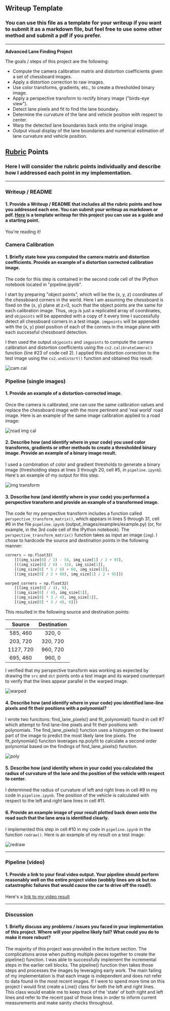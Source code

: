 ## Writeup Template

### You can use this file as a template for your writeup if you want to submit it as a markdown file, but feel free to use some other method and submit a pdf if you prefer.

---

**Advanced Lane Finding Project**

The goals / steps of this project are the following:

* Compute the camera calibration matrix and distortion coefficients given a set of chessboard images.
* Apply a distortion correction to raw images.
* Use color transforms, gradients, etc., to create a thresholded binary image.
* Apply a perspective transform to rectify binary image ("birds-eye view").
* Detect lane pixels and fit to find the lane boundary.
* Determine the curvature of the lane and vehicle position with respect to center.
* Warp the detected lane boundaries back onto the original image.
* Output visual display of the lane boundaries and numerical estimation of lane curvature and vehicle position.

[//]: # (Image References)

[image1]: ./examples/undistort_output.png "Undistorted"
[image2]: ./test_images/test1.jpg "Road Transformed"
[image3]: ./examples/binary_combo_example.jpg "Binary Example"
[image4]: ./examples/warped_straight_lines.jpg "Warp Example"
[image5]: ./examples/color_fit_lines.jpg "Fit Visual"
[image6]: ./examples/example_output.jpg "Output"
[video1]: ./project_video.mp4 "Video"

## [Rubric](https://review.udacity.com/#!/rubrics/571/view) Points

### Here I will consider the rubric points individually and describe how I addressed each point in my implementation.  

---

### Writeup / README

#### 1. Provide a Writeup / README that includes all the rubric points and how you addressed each one.  You can submit your writeup as markdown or pdf.  [Here](https://github.com/udacity/CarND-Advanced-Lane-Lines/blob/master/writeup_template.md) is a template writeup for this project you can use as a guide and a starting point.  

You're reading it!

### Camera Calibration

#### 1. Briefly state how you computed the camera matrix and distortion coefficients. Provide an example of a distortion corrected calibration image.

The code for this step is contained in the second code cell of the IPython notebook located in "pipeline.ipynb".  

I start by preparing "object points", which will be the (x, y, z) coordinates of the chessboard corners in the world. Here I am assuming the chessboard is fixed on the (x, y) plane at z=0, such that the object points are the same for each calibration image.  Thus, `objp` is just a replicated array of coordinates, and `objpoints` will be appended with a copy of it every time I successfully detect all chessboard corners in a test image.  `imgpoints` will be appended with the (x, y) pixel position of each of the corners in the image plane with each successful chessboard detection.  

I then used the output `objpoints` and `imgpoints` to compute the camera calibration and distortion coefficients using the `cv2.calibrateCamera()` function (line #23 of code cell 2).  I applied this distortion correction to the test image using the `cv2.undistort()` function and obtained this result: 

![cam cal](https://github.com/blanklist/CarND-Advanced-Lane-Lines/blob/master/cam_cal.png)

### Pipeline (single images)

#### 1. Provide an example of a distortion-corrected image.

Once the camera is calibrated, one can use the same calibration values and replace the chessboard image with the more pertinent and 'real world' road image.
Here is an example of the same image calibration applied to a road image:

![road img cal](https://github.com/blanklist/CarND-Advanced-Lane-Lines/blob/master/road_img_cal.png)

#### 2. Describe how (and identify where in your code) you used color transforms, gradients or other methods to create a thresholded binary image.  Provide an example of a binary image result.

I used a combination of color and gradient thresholds to generate a binary image (thresholding steps at lines 3 through 20, cell #5, in `pipeline.ipynb`).  Here's an example of my output for this step.

![img transform](https://github.com/blanklist/CarND-Advanced-Lane-Lines/blob/master/img_transform.png)

#### 3. Describe how (and identify where in your code) you performed a perspective transform and provide an example of a transformed image.

The code for my perspective transform includes a function called `perspective_transform_matrix()`, which appears in lines 5 through 31, cell #6 in the file `pipeline.ipynb` (output_images/examples/example.py) (or, for example, in the 3rd code cell of the IPython notebook).  The `perspective_transform_matrix()` function takes as input an image (`img`).  I chose to hardcode the source and destination points in the following manner:

```python
corners = np.float32(
    [[(img_size[0] / 2) - 54, img_size[1] / 2 + 95],
    [((img_size[0] / 6) - 15), img_size[1]],
    [(img_size[0] * 5 / 6) + 60, img_size[1]],
    [(img_size[0] / 2 + 60), img_size[1] / 2 + 95]])

warped_corners = np.float32(
    [[(img_size[0] / 4), 0],
    [(img_size[0] / 4), img_size[1]],
    [(img_size[0] * 3 / 4), img_size[1]],
    [(img_size[0] * 3 / 4), 0]])
```

This resulted in the following source and destination points:

| Source        | Destination   | 
|:-------------:|:-------------:| 
| 585, 460      | 320, 0        | 
| 203, 720      | 320, 720      |
| 1127, 720     | 960, 720      |
| 695, 460      | 960, 0        |

I verified that my perspective transform was working as expected by drawing the `src` and `dst` points onto a test image and its warped counterpart to verify that the lines appear parallel in the warped image.

![warped](https://github.com/blanklist/CarND-Advanced-Lane-Lines/blob/master/warped.png)

#### 4. Describe how (and identify where in your code) you identified lane-line pixels and fit their positions with a polynomial?

I wrote two funcitons: find_lane_pixels() and fit_polynomial() found in cell #7 which attempt to find lane-line pixels and fit their positions with polynomials. The find_lane_pixels() function uses a histogram on the lowest part of the image to predict the most likely lane line pixels. The fit_polynomial() funciton leverages np.polyfit to calculate a second order polynomial based on the findings of find_lane_pixels() function.

![poly](https://github.com/blanklist/CarND-Advanced-Lane-Lines/blob/master/poly.png)

#### 5. Describe how (and identify where in your code) you calculated the radius of curvature of the lane and the position of the vehicle with respect to center.

I determined the radius of curvature of left and right lines in cell #9 in my code in `pipeline.ipynb`. The position of the vehicle is calculated with respect to the left and right lane lines in cell #11.

#### 6. Provide an example image of your result plotted back down onto the road such that the lane area is identified clearly.

I implemented this step in cell #10 in my code in `pipeline.ipynb` in the function `redraw()`.  Here is an example of my result on a test image:

![redraw](https://github.com/blanklist/CarND-Advanced-Lane-Lines/blob/master/redraw.png)

---

### Pipeline (video)

#### 1. Provide a link to your final video output.  Your pipeline should perform reasonably well on the entire project video (wobbly lines are ok but no catastrophic failures that would cause the car to drive off the road!).

Here's a [link to my video result](https://github.com/blanklist/CarND-Advanced-Lane-Lines/blob/master/output_images/project_video_processed.mp4)

---

### Discussion

#### 1. Briefly discuss any problems / issues you faced in your implementation of this project.  Where will your pipeline likely fail?  What could you do to make it more robust?

The majority of this project was provided in the lecture section. The complications arose when putting multiple pieces together to create the pipeline() function. I was able to successfully implement the incremental steps in the earlier cell blocks. The pipeline() function then takes those steps and processes the images by leveraging early work. The main failing of my implementation is that each image is independent and does not refer to data found in the most recent images. If I were to spend more time on this project I would first create a Line() class for both the left and right lines. This class would enable me to keep track of the 'state' of both right and left lines and refer to the recent past of those lines in order to inform current measurements and make sanity checks throughout.
